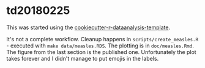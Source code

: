# td20180225

This was started using the [cookiecutter-r-dataanalysis-template](https://github.com/bdcaf/cookiecutter-r-data-analysis).

It's not a complete workflow. 
Cleanup happens in `scripts/create_measles.R` - executed with `make data/measles.RDS`.
The plotting is in `doc/measles.Rmd`. The figure from the last section is the published one.  Unfortunately the plot takes forever and I didn't manage to put emojis in the labels.

